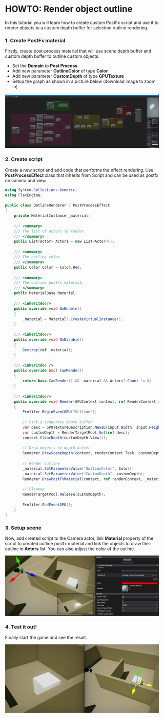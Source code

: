 # HOWTO: Render object outline

In this tutorial you will learn how to create custom PostFx script and use it to render objects to a custom depth buffer for selection outline rendering.

### 1. Create PostFx material

Firstly, create post-process material that will use scene depth buffer and custom depth buffer to outline custom objects.

* Set the **Domain** to **Post Process**.
* Add new parameter **OutlineColor** of type **Color**
* Add new parameter **CustomDepth** of type **GPUTexture**
* Setup the graph as shown in a picture below (download image to zoom in)

![PostFx Outline Material](media/outline-material.png)

### 2. Create script

Create a new script and add code that performs the effect rendering. Use **PostProcessEffect** class that inherits from Script and can be used as postfx on camera and view.

```cs
using System.Collections.Generic;
using FlaxEngine;

public class OutlineRenderer : PostProcessEffect
{
    private MaterialInstance _material;

    /// <summary>
    /// The list of actors to render.
    /// </summary>
    public List<Actor> Actors = new List<Actor>();

    /// <summary>
    /// The outline color.
    /// </summary>
    public Color Color = Color.Red;

    /// <summary>
    /// The outline postfx material.
    /// </summary>
    public MaterialBase Material;

    /// <inheritdoc/>
    public override void OnEnable()
    {
        _material = Material?.CreateVirtualInstance();
    }

    /// <inheritdoc/>
    public override void OnDisable()
    {
        Destroy(ref _material);
    }

    /// <inheritdoc />
    public override bool CanRender()
    {
        return base.CanRender() && _material && Actors?.Count != 0;
    }

    /// <inheritdoc/>
    public override void Render(GPUContext context, ref RenderContext renderContext, GPUTexture input, GPUTexture output)
    {
        Profiler.BeginEventGPU("Outline");

        // Pick a temporary depth buffer
        var desc = GPUTextureDescription.New2D(input.Width, input.Height, PixelFormat.D32_Float, GPUTextureFlags.DepthStencil | GPUTextureFlags.ShaderResource);
        var customDepth = RenderTargetPool.Get(ref desc);
        context.ClearDepth(customDepth.View());

        // Draw objects to depth buffer
        Renderer.DrawSceneDepth(context, renderContext.Task, customDepth, Actors);

        // Render outline
        _material.SetParameterValue("OutlineColor", Color);
        _material.SetParameterValue("CustomDepth", customDepth);
        Renderer.DrawPostFxMaterial(context, ref renderContext, _material, output, input.View());

        // Cleanup
        RenderTargetPool.Release(customDepth);

        Profiler.EndEventGPU();
    }
}

```

### 3. Setup scene

Now, add created script to the Camera actor, link **Material** property of the script to created outline postfx material and link the objects to draw their outline in **Actors** list. You can also adjust the color of the outline.

![Object Outline Render Camera Setup](media/object-outline-camera.png)

### 4. Test it out!

Finally start the game and see the result.

![Spawn decals on mouse click](media/object-outline.gif)
